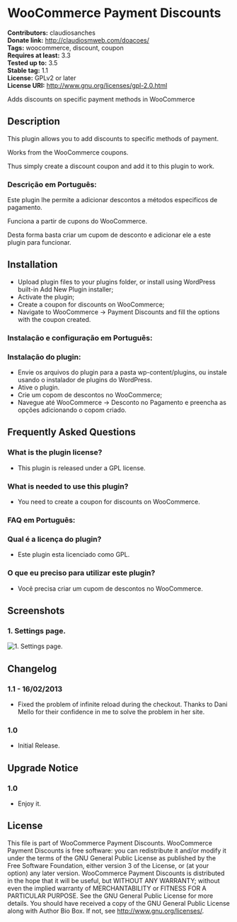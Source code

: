 # WooCommerce Payment Discounts #
**Contributors:** claudiosanches  
**Donate link:** http://claudiosmweb.com/doacoes/  
**Tags:** woocommerce, discount, coupon  
**Requires at least:** 3.3  
**Tested up to:** 3.5  
**Stable tag:** 1.1  
**License:** GPLv2 or later  
**License URI:** http://www.gnu.org/licenses/gpl-2.0.html  

Adds discounts on specific payment methods in WooCommerce

## Description ##

This plugin allows you to add discounts to specific methods of payment.

Works from the WooCommerce coupons.

Thus simply create a discount coupon and add it to this plugin to work.

### Descrição em Português: ###

Este plugin lhe permite a adicionar descontos a métodos especificos de pagamento.

Funciona a partir de cupons do WooCommerce.

Desta forma basta criar um cupom de desconto e adicionar ele a este plugin para funcionar.

## Installation ##

* Upload plugin files to your plugins folder, or install using WordPress built-in Add New Plugin installer;
* Activate the plugin;
* Create a coupon for discounts on WooCommerce;
* Navigate to WooCommerce -> Payment Discounts and fill the options with the coupon created.

### Instalação e configuração em Português: ###

### Instalação do plugin: ###

* Envie os arquivos do plugin para a pasta wp-content/plugins, ou instale usando o instalador de plugins do WordPress.
* Ative o plugin.
* Crie um copom de descontos no WooCommerce;
* Navegue até WooCommerce -> Desconto no Pagamento e preencha as opções adicionando o copom criado.

## Frequently Asked Questions ##

### What is the plugin license? ###

* This plugin is released under a GPL license.

### What is needed to use this plugin? ###

* You need to create a coupon for discounts on WooCommerce.

### FAQ em Português: ###

### Qual é a licença do plugin? ###

* Este plugin esta licenciado como GPL.

### O que eu preciso para utilizar este plugin? ###

* Você precisa criar um cupom de descontos no WooCommerce.

## Screenshots ##

### 1. Settings page. ###
![1. Settings page.](http://s.wordpress.org/extend/plugins/woocommerce-payment-discounts/screenshot-1.png)


## Changelog ##

### 1.1 - 16/02/2013 ###

* Fixed the problem of infinite reload during the checkout. Thanks to Dani Mello for their confidence in me to solve the problem in her site.

### 1.0 ###

* Initial Release.

## Upgrade Notice ##

### 1.0 ###

* Enjoy it.

## License ##

This file is part of WooCommerce Payment Discounts.
WooCommerce Payment Discounts is free software: you can redistribute it and/or modify it under the terms of the GNU General Public License as published by the Free Software Foundation, either version 3 of the License, or (at your option) any later version.
WooCommerce Payment Discounts is distributed in the hope that it will be useful, but WITHOUT ANY WARRANTY; without even the implied warranty of MERCHANTABILITY or FITNESS FOR A PARTICULAR PURPOSE. See the GNU General Public License for more details.
You should have received a copy of the GNU General Public License along with Author Bio Box. If not, see <http://www.gnu.org/licenses/>.
